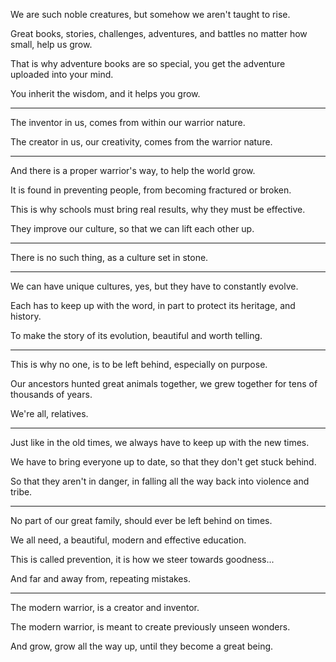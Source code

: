 We are such noble creatures,
but somehow we aren't taught to rise.

Great books, stories, challenges, adventures,
and battles no matter how small, help us grow.

That is why adventure books are so special,
you get the adventure uploaded into your mind.

You inherit the wisdom,
and it helps you grow.

---

The inventor in us,
comes from within our warrior nature.

The creator in us, our creativity,
comes from the warrior nature.

---

And there is a proper warrior's way,
to help the world grow.

It is found in preventing people,
from becoming fractured or broken.

This is why schools must bring real results,
why they must be effective.

They improve our culture,
so that we can lift each other up.

--- 

There is no such thing,
as a culture set in stone.

---

We can have unique cultures, yes,
but they have to constantly evolve.

Each has to keep up with the word,
in part to protect its heritage, and history.

To make the story of its evolution,
beautiful and worth telling.

---
 
This is why no one, is to be left behind,
especially on purpose.

Our ancestors hunted great animals together,
we grew together for tens of thousands of years.

We're all,
relatives.

---

Just like in the old times,
we always have to keep up with the new times.

We have to bring everyone up to date,
so that they don't get stuck behind.

So that they aren't in danger,
in falling all the way back into violence and tribe.

---

No part of our great family,
should ever be left behind on times.

We all need,
a beautiful, modern and effective education.

This is called prevention,
it is how we steer towards goodness...

And far and away from,
repeating mistakes.

---

The modern warrior,
is a creator and inventor.

The modern warrior,
is meant to create previously unseen wonders.

And grow, grow all the way up,
until they become a great being.